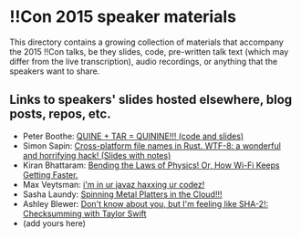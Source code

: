 # !!Con 2015 speaker materials

This directory contains a growing collection of materials that accompany the 2015 !!Con talks, be they slides, code, pre-written talk text (which may differ from the live transcription), audio recordings, or anything that the speakers want to share.

## Links to speakers' slides hosted elsewhere, blog posts, repos, etc.

  * Peter Boothe: [QUINE + TAR = QUININE!!! (code and slides)](https://github.com/pboothe/quinine)
  * Simon Sapin: [Cross-platform file names in Rust. WTF-8: a wonderful and horrifying hack! (Slides with notes)](http://exyr.org/2015/!!Con_WTF-8/slides.pdf)
  * Kiran Bhattaram: [Bending the Laws of Physics! Or, How Wi-Fi Keeps Getting Faster.](http://www.kiranbot.com/images/wifi/slides.pdf)
  * Max Veytsman: [i'm in ur javaz haxxing ur codez!](http://blog.ontoillogical.com/assets/files/bangbangcon2015.pdf)
  * Sasha Laundy: [Spinning Metal Platters in the Cloud!!!](https://speakerdeck.com/slaundy/my-con-talk)
  * Ashley Blewer: [Don't know about you, but I'm feeling like SHA-2!: Checksumming with Taylor Swift](http://ablwr.github.io/taylorswift/#/)
  * (add yours here)
